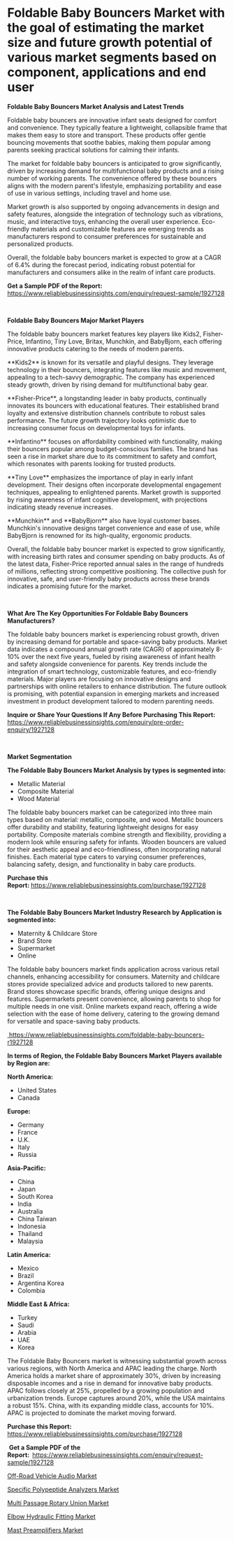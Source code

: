 <p><h1>Foldable Baby Bouncers Market with the goal of estimating the market size and future growth potential of various market segments based on component, applications and end user</h1></p><p><strong>Foldable Baby Bouncers Market Analysis and Latest Trends</strong></p>
<p><p>Foldable baby bouncers are innovative infant seats designed for comfort and convenience. They typically feature a lightweight, collapsible frame that makes them easy to store and transport. These products offer gentle bouncing movements that soothe babies, making them popular among parents seeking practical solutions for calming their infants. </p><p>The market for foldable baby bouncers is anticipated to grow significantly, driven by increasing demand for multifunctional baby products and a rising number of working parents. The convenience offered by these bouncers aligns with the modern parent's lifestyle, emphasizing portability and ease of use in various settings, including travel and home use. </p><p>Market growth is also supported by ongoing advancements in design and safety features, alongside the integration of technology such as vibrations, music, and interactive toys, enhancing the overall user experience. Eco-friendly materials and customizable features are emerging trends as manufacturers respond to consumer preferences for sustainable and personalized products. </p><p>Overall, the foldable baby bouncers market is expected to grow at a CAGR of 6.4% during the forecast period, indicating robust potential for manufacturers and consumers alike in the realm of infant care products.</p></p>
<p><strong>Get a Sample PDF of the Report:&nbsp;</strong> <a href="https://www.reliablebusinessinsights.com/enquiry/request-sample/1927128?utm_campaign=1109&utm_medium=2&utm_source=Github&utm_content=ia&utm_term=25102024&utm_id=foldable-baby-bouncers">https://www.reliablebusinessinsights.com/enquiry/request-sample/1927128</a></p>
<p>&nbsp;</p>
<p><strong>Foldable Baby Bouncers Major Market Players</strong></p>
<p><p>The foldable baby bouncers market features key players like Kids2, Fisher-Price, Infantino, Tiny Love, Britax, Munchkin, and BabyBjorn, each offering innovative products catering to the needs of modern parents.</p><p>**Kids2** is known for its versatile and playful designs. They leverage technology in their bouncers, integrating features like music and movement, appealing to a tech-savvy demographic. The company has experienced steady growth, driven by rising demand for multifunctional baby gear. </p><p>**Fisher-Price**, a longstanding leader in baby products, continually innovates its bouncers with educational features. Their established brand loyalty and extensive distribution channels contribute to robust sales performance. The future growth trajectory looks optimistic due to increasing consumer focus on developmental toys for infants.</p><p>**Infantino** focuses on affordability combined with functionality, making their bouncers popular among budget-conscious families. The brand has seen a rise in market share due to its commitment to safety and comfort, which resonates with parents looking for trusted products.</p><p>**Tiny Love** emphasizes the importance of play in early infant development. Their designs often incorporate developmental engagement techniques, appealing to enlightened parents. Market growth is supported by rising awareness of infant cognitive development, with projections indicating steady revenue increases.</p><p>**Munchkin** and **BabyBjorn** also have loyal customer bases. Munchkin's innovative designs target convenience and ease of use, while BabyBjorn is renowned for its high-quality, ergonomic products.</p><p>Overall, the foldable baby bouncer market is expected to grow significantly, with increasing birth rates and consumer spending on baby products. As of the latest data, Fisher-Price reported annual sales in the range of hundreds of millions, reflecting strong competitive positioning. The collective push for innovative, safe, and user-friendly baby products across these brands indicates a promising future for the market.</p></p>
<p>&nbsp;</p>
<p><strong>What Are The Key Opportunities For Foldable Baby Bouncers Manufacturers?</strong></p>
<p><p>The foldable baby bouncers market is experiencing robust growth, driven by increasing demand for portable and space-saving baby products. Market data indicates a compound annual growth rate (CAGR) of approximately 8-10% over the next five years, fueled by rising awareness of infant health and safety alongside convenience for parents. Key trends include the integration of smart technology, customizable features, and eco-friendly materials. Major players are focusing on innovative designs and partnerships with online retailers to enhance distribution. The future outlook is promising, with potential expansion in emerging markets and increased investment in product development tailored to modern parenting needs.</p></p>
<p><strong>Inquire or Share Your Questions If Any Before Purchasing This Report:</strong> <a href="https://www.reliablebusinessinsights.com/enquiry/pre-order-enquiry/1927128?utm_campaign=1109&utm_medium=2&utm_source=Github&utm_content=ia&utm_term=25102024&utm_id=foldable-baby-bouncers">https://www.reliablebusinessinsights.com/enquiry/pre-order-enquiry/1927128</a></p>
<p>&nbsp;</p>
<p><strong>Market Segmentation</strong></p>
<p><strong>The Foldable Baby Bouncers Market Analysis by types is segmented into:</strong></p>
<p><ul><li>Metallic Material</li><li>Composite Material</li><li>Wood Material</li></ul></p>
<p><p>The foldable baby bouncers market can be categorized into three main types based on material: metallic, composite, and wood. Metallic bouncers offer durability and stability, featuring lightweight designs for easy portability. Composite materials combine strength and flexibility, providing a modern look while ensuring safety for infants. Wooden bouncers are valued for their aesthetic appeal and eco-friendliness, often incorporating natural finishes. Each material type caters to varying consumer preferences, balancing safety, design, and functionality in baby care products.</p></p>
<p><strong>Purchase this Report:&nbsp;</strong><a href="https://www.reliablebusinessinsights.com/purchase/1927128?utm_campaign=1109&utm_medium=2&utm_source=Github&utm_content=ia&utm_term=25102024&utm_id=foldable-baby-bouncers">https://www.reliablebusinessinsights.com/purchase/1927128</a></p>
<p>&nbsp;</p>
<p><strong>The Foldable Baby Bouncers Market Industry Research by Application is segmented into:</strong></p>
<p><ul><li>Maternity & Childcare Store</li><li>Brand Store</li><li>Supermarket</li><li>Online</li></ul></p>
<p><p>The foldable baby bouncers market finds application across various retail channels, enhancing accessibility for consumers. Maternity and childcare stores provide specialized advice and products tailored to new parents. Brand stores showcase specific brands, offering unique designs and features. Supermarkets present convenience, allowing parents to shop for multiple needs in one visit. Online markets expand reach, offering a wide selection with the ease of home delivery, catering to the growing demand for versatile and space-saving baby products.</p></p>
<p><a href="https://www.reliablebusinessinsights.com/foldable-baby-bouncers-r1927128?utm_campaign=1109&utm_medium=2&utm_source=Github&utm_content=ia&utm_term=25102024&utm_id=foldable-baby-bouncers">&nbsp;https://www.reliablebusinessinsights.com/foldable-baby-bouncers-r1927128</a></p>
<p><strong>In terms of Region, the Foldable Baby Bouncers Market Players available by Region are:</strong></p>
<p>
    <p> <strong> North America: </strong>
        <ul>
            <li>United States</li>
            <li>Canada</li>
        </ul>
        </p> 
    <p> <strong> Europe: </strong>
        <ul>
            <li>Germany</li>
            <li>France</li>
            <li>U.K.</li>
            <li>Italy</li>
            <li>Russia</li>
        </ul>
        </p> 
    <p> <strong> Asia-Pacific: </strong>
        <ul>
            <li>China</li>
            <li>Japan</li>
            <li>South Korea</li>
            <li>India</li>
            <li>Australia</li>
            <li>China Taiwan</li>
            <li>Indonesia</li>
            <li>Thailand</li>
            <li>Malaysia</li>
        </ul>
        </p> 
    <p> <strong> Latin America: </strong>
        <ul>
            <li>Mexico</li>
            <li>Brazil</li>
            <li>Argentina Korea</li>
            <li>Colombia</li>
        </ul>
        </p> 
    <p> <strong> Middle East & Africa: </strong>
        <ul>
            <li>Turkey</li>
            <li>Saudi</li>
            <li>Arabia</li>
            <li>UAE</li>
            <li>Korea</li>
        </ul>
    </p>
    </p>
<p><p>The Foldable Baby Bouncers market is witnessing substantial growth across various regions, with North America and APAC leading the charge. North America holds a market share of approximately 30%, driven by increasing disposable incomes and a rise in demand for innovative baby products. APAC follows closely at 25%, propelled by a growing population and urbanization trends. Europe captures around 20%, while the USA maintains a robust 15%. China, with its expanding middle class, accounts for 10%. APAC is projected to dominate the market moving forward.</p></p>
<p><strong>Purchase this Report: </strong><a href="https://www.reliablebusinessinsights.com/purchase/1927128?utm_campaign=1109&utm_medium=2&utm_source=Github&utm_content=ia&utm_term=25102024&utm_id=foldable-baby-bouncers">https://www.reliablebusinessinsights.com/purchase/1927128</a></p>
<p>&nbsp;<strong>Get a Sample PDF of the Report:&nbsp;&nbsp;</strong><a href="https://www.reliablebusinessinsights.com/enquiry/request-sample/1927128?utm_campaign=1109&utm_medium=2&utm_source=Github&utm_content=ia&utm_term=25102024&utm_id=foldable-baby-bouncers">https://www.reliablebusinessinsights.com/enquiry/request-sample/1927128</a></p>
<p><strong></strong></p>
<p><p><a href="https://github.com/liz10hnbracht/Market-Research-Report-List-1/blob/main/off-road-vehicle-audio-market.md?utm_campaign=1109&utm_medium=2&utm_source=Github&utm_content=ia&utm_term=25102024&utm_id=foldable-baby-bouncers">Off-Road Vehicle Audio Market</a></p><p><a href="https://www.linkedin.com/pulse/consumer-behavior-shifts-specific-polypeptide-analyzers-market-6mmmf?utm_campaign=1109&utm_medium=2&utm_source=Github&utm_content=ia&utm_term=25102024&utm_id=foldable-baby-bouncers">Specific Polypeptide Analyzers Market</a></p><p><a href="https://issuu.com/reportprime-2/docs/multi-passage-rotary-union-market-s_bd14f561cf082a?utm_campaign=1109&utm_medium=2&utm_source=Github&utm_content=ia&utm_term=25102024&utm_id=foldable-baby-bouncers">Multi Passage Rotary Union Market</a></p><p><a href="https://issuu.com/reportprime-2/docs/elbow-hydraulic-fitting-market-size_c512b9fd2ca3f7?utm_campaign=1109&utm_medium=2&utm_source=Github&utm_content=ia&utm_term=25102024&utm_id=foldable-baby-bouncers">Elbow Hydraulic Fitting Market</a></p><p><a href="https://www.linkedin.com/pulse/mast-preamplifiers-market-trends-focusing-insight-forecast-0yp2c?utm_campaign=1109&utm_medium=2&utm_source=Github&utm_content=ia&utm_term=25102024&utm_id=foldable-baby-bouncers">Mast Preamplifiers Market</a></p></p>